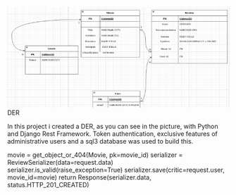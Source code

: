<img src='./Screenshot from 2022-06-28 09-06-05.png' alt='DER'>DER</img>

In this project i created a DER, as you can see in the picture, with Python and Django Rest Framework. Token authentication, exclusive features of administrative users and a sql3 database was used to build this.


movie = get_object_or_404(Movie, pk=movie_id)
        serializer = ReviewSerializer(data=request.data)
        serializer.is_valid(raise_exception=True)
        serializer.save(critic=request.user, movie_id=movie)
        return Response(serializer.data, status.HTTP_201_CREATED)
